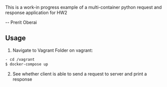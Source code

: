 This is a work-in progress  example of a multi-container python request and response application for HW2

-- Prerit Oberai

## Usage

1. Navigate to Vagrant Folder on vagrant: 
```bash
- cd /vagrant 
$ docker-compose up

```

2. See whether client is able to send a request to server and print a response 
